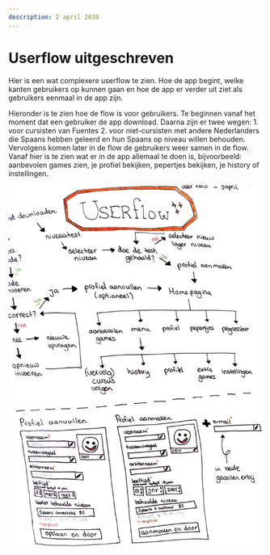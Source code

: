 ```yaml
---
description: 2 april 2019
---
```


# Userflow uitgeschreven

Hier is een wat complexere userflow te zien. Hoe de app begint, welke kanten gebruikers op kunnen gaan en hoe de app er verder uit ziet als gebruikers eenmaal in de app zijn.

Hieronder is te zien hoe de flow is voor gebruikers. Te beginnen vanaf het moment dat een gebruiker de app download. Daarna zijn er twee wegen: 1. voor cursisten van Fuentes 2. voor niet-cursisten met andere Nederlanders die Spaans hebben geleerd en hun Spaans op niveau willen behouden. Vervolgens komen later in de flow de gebruikers weer samen in de flow. Vanaf hier is te zien wat er in de app allemaal te doen is, bijvoorbeeld: aanbevolen games zien, je profiel bekijken, pepertjes bekijken, je history of instellingen. 

![](../../.gitbook/assets/scan-4-abr-2019-4-1.jpg)

